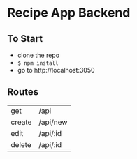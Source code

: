 # Recipe App Backend

## To Start
- clone the repo
- `$ npm install`
- go to http://localhost:3050

## Routes
<table>
<tr>
    <td>get</td>
    <td>/api</td>
</tr>
<tr>
    <td>create</td>
    <td>/api/new</td>
</tr>
<tr>
    <td>edit</td>
    <td>/api/:id</td>
</tr>
<tr>
    <td>delete</td>
    <td>/api/:id</td>
</tr>
</table>